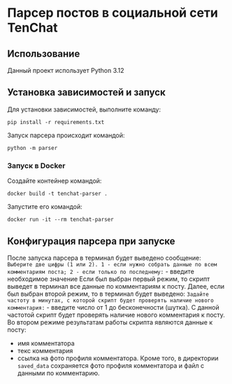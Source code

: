 # Парсер постов в социальной сети TenChat

## Использование
Данный проект использует Python 3.12

## Установка зависимостей и запуск
Для установки зависимостей, выполните команду:
```
pip install -r requirements.txt
```
Запуск парсера происходит командой:
```
python -m parser
```

### Запуск в Docker
Создайте контейнер командой:
```
docker build -t tenchat-parser .
```
Запустите его командой:
```
docker run -it --rm tenchat-parser
```

## Конфигурация парсера при запуске
После запуска парсера в терминал будет выведено сообщение:
`Выберите две цифры (1 или 2). 1 - если нужно собрать данные по всем комментариям поста; 2 - если только по последнему:` - введите необходимое значение
Если был выбран первый режим, то скрипт выведет в терминал все данные по комментариям к посту.
Далее, если был выбран второй режим, то в терминал будет выведено:
`Задайте частоту в минутах, с которой скрипт будет проверять наличие нового комментария:` - введите число от 1 до бесконечности (шутка). С данной частотой скрипт будет проверять наличие нового комментария к посту.
Во втором режиме результатам работы скрипта являются данные к посту:
- имя комментатора
- текс комментария
- ссылка на фото профиля комментатора.
Кроме того, в директории `saved_data` сохраняется фото профиля комментатора и файл с данными по комментарию.